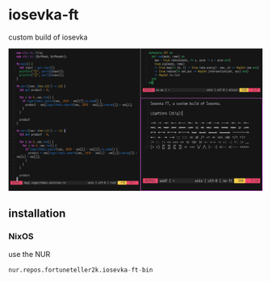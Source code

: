 # iosevka-ft
custom build of iosevka

![](./preview.png)

## installation

### NixOS

use the NUR

```nix
nur.repos.fortuneteller2k.iosevka-ft-bin
```
